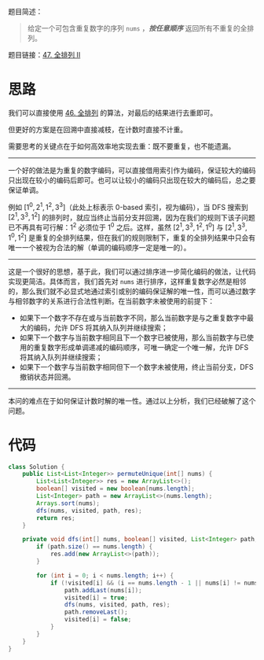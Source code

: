 题目简述：

> 给定一个可包含重复数字的序列 `nums` ，***按任意顺序*** 返回所有不重复的全排列。

题目链接：[47. 全排列 II](https://leetcode.cn/problems/permutations-ii/)

# 思路

我们可以直接使用 [46. 全排列](https://leetcode.cn/problems/permutations/) 的算法，对最后的结果进行去重即可。

但更好的方案是在回溯中直接减枝，在计数时直接不计重。

需要思考的关键点在于如何高效率地实现去重：既不要重复，也不能遗漏。

---

一个好的做法是为重复的数字编码，可以直接借用索引作为编码，保证较大的编码只出现在较小的编码后即可。也可以让较小的编码只出现在较大的编码后，总之要保证单调。

例如 $[1^0,2^1,1^2,3^3]$（此处上标表示 0-based 索引，视为编码），当 DFS 搜索到 $[2^1,3^3,1^2]$ 的排列时，就应当终止当前分支并回溯，因为在我们的规则下该子问题已不再具有可行解：$1^2$ 必须位于 $1^0$ 之后。这样，虽然 $[2^1,3^3,1^2,1^0]$ 与 $[2^1,3^3,1^0,1^2]$ 是重复的全排列结果，但在我们的规则限制下，重复的全排列结果中只会有唯一一个被视为合法的解（单调的编码顺序一定是唯一的）。

---

这是一个很好的思想，基于此，我们可以通过排序进一步简化编码的做法，让代码实现更简洁。具体而言，我们首先对 `nums` 进行排序，这样重复数字必然是相邻的，那么我们就不必显式地通过索引或别的编码保证解的唯一性，而可以通过数字与相邻数字的关系进行合法性判断。在当前数字未被使用的前提下：

- 如果下一个数字不存在或与当前数字不同，那么当前数字是与之重复数字中最大的编码，允许 DFS 将其纳入队列并继续搜索；
- 如果下一个数字与当前数字相同且下一个数字已被使用，那么当前数字与已使用的重复数字形成单调递减的编码顺序，可唯一确定一个唯一解，允许 DFS 将其纳入队列并继续搜索；
- 如果下一个数字与当前数字相同但下一个数字未被使用，终止当前分支，DFS 撤销状态并回溯。

---

本问的难点在于如何保证计数时解的唯一性。通过以上分析，我们已经破解了这个问题。

# 代码

```java
class Solution {
    public List<List<Integer>> permuteUnique(int[] nums) {
        List<List<Integer>> res = new ArrayList<>();
        boolean[] visited = new boolean[nums.length];
        List<Integer> path = new ArrayList<>(nums.length);
        Arrays.sort(nums);
        dfs(nums, visited, path, res);
        return res;
    }

    private void dfs(int[] nums, boolean[] visited, List<Integer> path, List<List<Integer>> res) {
        if (path.size() == nums.length) {
            res.add(new ArrayList<>(path));
        }

        for (int i = 0; i < nums.length; i++) {
            if (!visited[i] && (i == nums.length - 1 || nums[i] != nums[i + 1] || visited[i + 1])) {
                path.addLast(nums[i]);
                visited[i] = true;
                dfs(nums, visited, path, res);
                path.removeLast();
                visited[i] = false;
            }
        }
    }
}
```
